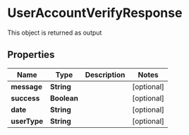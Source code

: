 

# UserAccountVerifyResponse

This object is returned as output
## Properties

Name | Type | Description | Notes
------------ | ------------- | ------------- | -------------
**message** | **String** |  |  [optional]
**success** | **Boolean** |  |  [optional]
**date** | **String** |  |  [optional]
**userType** | **String** |  |  [optional]



